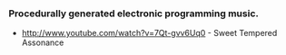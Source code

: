 ### Procedurally generated electronic programming music.
* http://www.youtube.com/watch?v=7Qt-gvv6Uq0 - Sweet Tempered Assonance

